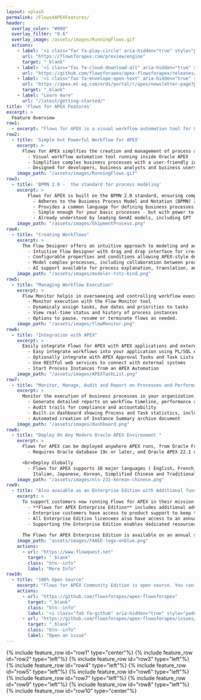 ```yaml
---
layout: splash
permalink: /Flows4APEXFeatures/
header:
  overlay_color: "#000"
  overlay_filter: "0.6"
  overlay_image: /assets/images/RunningFlows.gif
  actions:
    - label: '<i class="far fa-play-circle" aria-hidden="true" style="padding-right: 5px;"></i>Try now'
      url: "https://flowsforapex.com/preview/engine"
      target: "_blank"
    - label: '<i class="fas fa-cloud-download-alt" aria-hidden="true" style="padding-right: 5px;"></i>Download'
      url: "https://github.com/flowsforapex/apex-flowsforapex/releases/download/v24.1/FlowsforAPEX_v24.1.zip"
    - label: '<i class="fas fa-envelope-open-text" aria-hidden="true" style="padding-right: 5px;"></i>Subscribe'
      url: "https://apex.mt-ag.com/ords/portal/r/apex/newsletter-page?p8_source_page=FLOWSFORAPEX"
      target: "_blank"
    - label: "Learn more"
      url: "/latest/getting-started/"
title: 'Flows for APEX Features'
excerpt: >
  Feature Overview
row1:
  - excerpt: "Flows for APEX is a visual workflow automation tool for Oracle APEX that allows users to design, manage, and execute business processes through a graphical interface. Built on the BPMN 2.0 standard, it offers a robust framework for creating complex workflows without extensive coding. With features like real-time monitoring, integration capabilities, and comprehensive error handling, Flows for APEX empowers both developers and non-developers to streamline business operations efficiently."
row2:
  - title: 'Simple but Powerful Workflow for APEX'
    excerpt: >
      Flows for APEX simplfies the creation and management of process automation and workflow applications:
        - Visual workflow automation tool running inside Oracle APEX
        - Simplifies complex business processes with a user-friendly interface
        - Designed for developers, business analysts and business users
    image_path: "/assets/images/RunningFlows.gif"
row3:
  - title: 'BPMN 2.0 -  the standard for process modeling'
    excerpt: >
        Flows for APEX is built on the BPMN 2.0 standard, ensuring compatibility and ease of understanding between business and development:
          - Adheres to the Business Process Model and Notation (BPMN) 2.0 standard
          - Provides a common language for defining business processes, compatible with other BPMN-compliant tools. 
          - Simple enough for your basic processes - but with power to grow when you need it.
          - Already understood by leading GenAI models, including GPT
    image_path: "/assets/images/ShipmentProcess.png"
row4:
  - title: "Creating Workflows"
    excerpt: >
      The Flow Designer offers an intuitive approach to modeling and automating processes:
        - Intuitive Flow Designer with drag and drop interface for creating workflows
        - Configurable properties and conditions allowing APEX-style declarative process definition
        - Model complex processes, including collaboration between processes
        - AI support available for process explanation, translation, and error detection*
    image_path: "/assets/images/modeler-tstz-bind.png"
row5:
  - title: "Managing Workflow Execution"
    excerpt: >
      Flow Monitor helpis in overseeeing and controlling workflow execution
        - Monitor execution with the Flow Monitor tool
        - Dynamicaly assign tasks, due dates and priorities to tasks
        - View real-time status and history of process instances
        - Options to pause, resume or terminate flows as needed.
    image_path: "/assets/images/flowMonitor.png"
row6:
  - title: "Integration with APEX"
    excerpt: >
      Easily integrate Flows for APEX with APEX applications and external systems:
        - Easy integrate workflows into your application using PL/SQL API or the supplied APEX process plugins
        - Optionally integrate with APEX Approval Tasks and Task Lists
        - Use RESTful web services to connect with external systems
        - Start Process Instances from an APEX Automation
    image_path: "/assets/images/APEXTaskList.png"
row7:
  - title: "Monitor, Manage, Audit and Report on Processes and Performance"
    excerpt: >
      Monitor the execution of business processes in your organization.
        - Generate detailed reports on workflow timeline, performance and efficiency
        - Audit trails for compliance and accountability
        - Built-in dashboard showing Process and Task statistics, including processing and waiting times
        - Automated creation of Instance Summary archive document
    image_path: "/assets/images/dashboard.png"
row8:
  - title: "Deploy On Any Modern Oracle APEX Environment "
    excerpt: >
      Flows for APEX can be deployed anywhere APEX runs, from Oracle Free to the largest OCI environment.
        - Requires Oracle database 19c or later, and Oracle APEX 22.1 or later.

      <br>Deploy Globally 
        - Flows for APEX supports 10 major languages ( English, French, German, Spanish, Brazilian Portuguese, 
          Italian, Japanese, Korean, Simplified Chinese and Traditional Chinese).
    image_path: "/assets/images/nls-231-korean-chinese.png"
row9:
  - title: "Also avaiable as an Enterprise Edition with Additional functionality and with support"
    excerpt: >
      To support customers now running Flows for APEX in their mission-critical applications, we are introducing the **Flows for APEX Enterprise Edition** in 24.1.  
        - **Flows for APEX Enterprise Edition** includes additional advanced functionality, starting with 24.1 features process collaboration, iterations and loops, and GenAI modeling support.  
        - Enterprise customers have access to product support to keep their business processes running.
        - All Enterprise Edition licencees also have access to an annual advice session with the product developers.
        - Supporting the Enterprise Edition enables dedicated resources to continue the development, testing, and support of both the Enterprise and Community Editions of Flows for APEX.
  
      The Flows for APEX Enterprise Edition is available on an annual subscription basis from Flowquest Limited. * Features available in the Enterprise Edition.
    image_path: "assets/images/F4AEE-logo-onblue.png"
    actions: 
      - url: "https://www.flowquest.net"
        target: "_blank"
        class: "btn--info"
        label: "More Info"
row10:
  - title: "100% Open Source"
    excerpt: "Flows for APEX Community Edition is open source. You can share and/or modify it, always under the adherence of the MIT-license."
    actions:
      - url: "https://github.com/flowsforapex/apex-flowsforapex"
        target: "_blank"
        class: "btn--info"
        label: '<i class="fab fa-github" aria-hidden="true" style="padding-right: 5px;"></i>Browse code'
      - url: "https://github.com/flowsforapex/apex-flowsforapex/issues/new/choose"
        target: "_blank"
        class: "btn--info"
        label: "Open an issue"
---
```

{% include feature_row id="row1" type="center"%}
{% include feature_row id="row2" type="left"%}
{% include feature_row id="row3" type="left"%}
{% include feature_row id="row4" type="left"%}
{% include feature_row id="row5" type="left"%}
{% include feature_row id="row6" type="left"%}
{% include feature_row id="row7" type="left"%}
{% include feature_row id="row9" type="left"%}
{% include feature_row id="row8" type="left"%}
{% include feature_row id="row10" type="center"%}

